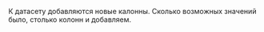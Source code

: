 К датасету добавляются новые калонны. Сколько возможных значений было, столько колонн и добавляем. 

